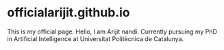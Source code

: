 # officialarijit.github.io
This is my official page. 
Hello, I am Arijit nandi. Currently pursuing my PhD in 
Artificial Intelligence at Universitat Politècnica de Catalunya.
